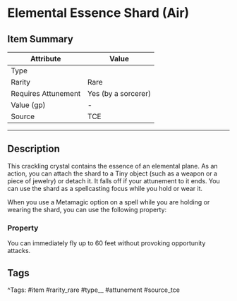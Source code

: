 # Elemental Essence Shard (Air)

## Item Summary

| Attribute            | Value                        |
|----------------------|------------------------------|
| Type                 |   |
| Rarity               | Rare             |
| Requires Attunement  | Yes (by a sorcerer)                |
| Value (gp)           | -    |
| Source               | TCE |

---

## Description

This crackling crystal contains the essence of an elemental plane. As an action, you can attach the shard to a Tiny object (such as a weapon or a piece of jewelry) or detach it. It falls off if your attunement to it ends. You can use the shard as a spellcasting focus while you hold or wear it.

When you use a Metamagic option on a spell while you are holding or wearing the shard, you can use the following property:

### Property

You can immediately fly up to 60 feet without provoking opportunity attacks.

## Tags

^Tags: #item #rarity_rare #type__ #attunement #source_tce